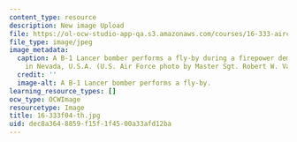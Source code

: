 ```yaml
---
content_type: resource
description: New image Upload
file: https://ol-ocw-studio-app-qa.s3.amazonaws.com/courses/16-333-aircraft-stability-and-control-fall-2004/dec8a3648859f15f1f4500a33afd12ba_16-333f04-th.jpg
file_type: image/jpeg
image_metadata:
  caption: A B-1 Lancer bomber performs a fly-by during a firepower demonstration
    in Nevada, U.S.A. (U.S. Air Force photo by Master Sgt. Robert W. Valenca.)
  credit: ''
  image-alt: A B-1 Lancer bomber performs a fly-by.
learning_resource_types: []
ocw_type: OCWImage
resourcetype: Image
title: 16-333f04-th.jpg
uid: dec8a364-8859-f15f-1f45-00a33afd12ba
---
```

